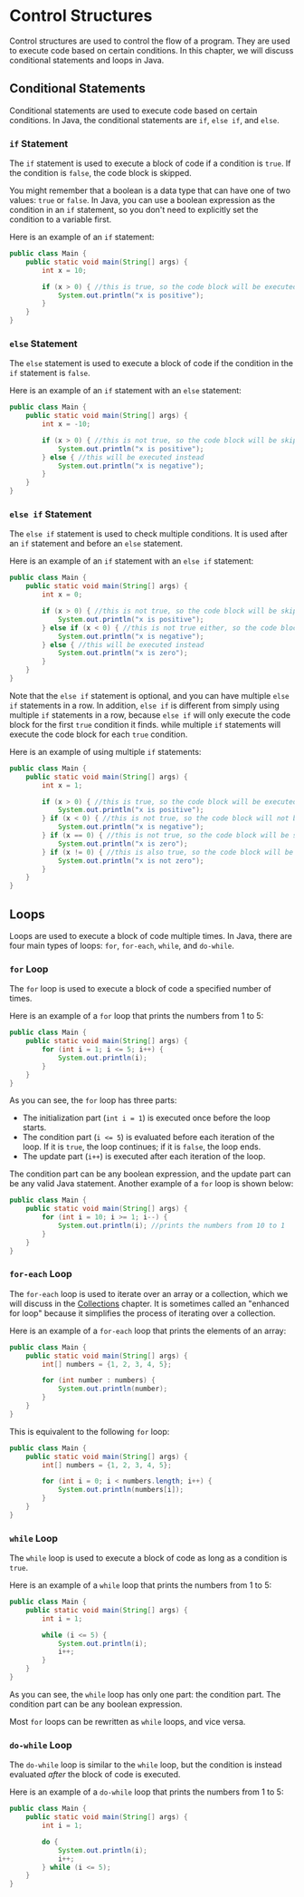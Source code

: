 # Control Structures

Control structures are used to control the flow of a program. 
They are used to execute code based on certain conditions. 
In this chapter, we will discuss conditional statements and loops in Java.

## Conditional Statements

Conditional statements are used to execute code based on certain conditions.
In Java, the conditional statements are `if`, `else if`, and `else`.

### `if` Statement

The `if` statement is used to execute a block of code if a condition is `true`.
If the condition is `false`, the code block is skipped.

You might remember that a boolean is a data type that can have one of two values: `true` or `false`.
In Java, you can use a boolean expression as the condition in an `if` statement,
so you don't need to explicitly set the condition to a variable first.

Here is an example of an `if` statement:

```java
public class Main {
    public static void main(String[] args) {
        int x = 10;

        if (x > 0) { //this is true, so the code block will be executed
            System.out.println("x is positive");
        }
    }
}
```

### `else` Statement

The `else` statement is used to execute a block of code if the condition in the `if` statement is `false`.

Here is an example of an `if` statement with an `else` statement:

```java
public class Main {
    public static void main(String[] args) {
        int x = -10;

        if (x > 0) { //this is not true, so the code block will be skipped
            System.out.println("x is positive");
        } else { //this will be executed instead
            System.out.println("x is negative");
        }
    }
}
```

### `else if` Statement

The `else if` statement is used to check multiple conditions.
It is used after an `if` statement and before an `else` statement.

Here is an example of an `if` statement with an `else if` statement:

```java
public class Main {
    public static void main(String[] args) {
        int x = 0;

        if (x > 0) { //this is not true, so the code block will be skipped
            System.out.println("x is positive");
        } else if (x < 0) { //this is not true either, so the code block will be skipped
            System.out.println("x is negative");
        } else { //this will be executed instead
            System.out.println("x is zero");
        }
    }
}
```

Note that the `else if` statement is optional, and you can have multiple `else if` statements in a row.
In addition, `else if` is different from simply using multiple `if` statements in a row,
because `else if` will only execute the code block for the first `true` condition it finds.
while multiple `if` statements will execute the code block for each `true` condition.

Here is an example of using multiple `if` statements:

```java
public class Main {
    public static void main(String[] args) {
        int x = 1;

        if (x > 0) { //this is true, so the code block will be executed
            System.out.println("x is positive");
        } if (x < 0) { //this is not true, so the code block will not be executed
            System.out.println("x is negative");
        } if (x == 0) { //this is not true, so the code block will be skipped
            System.out.println("x is zero");
        } if (x != 0) { //this is also true, so the code block will be executed; if we used else if, this code block would not be executed, as a previous condition was true
            System.out.println("x is not zero");
        }
    }
}
```

## Loops

Loops are used to execute a block of code multiple times.
In Java, there are four main types of loops: `for`, `for-each`, `while`, and `do-while`.

### `for` Loop

The `for` loop is used to execute a block of code a specified number of times.

Here is an example of a `for` loop that prints the numbers from 1 to 5:

```java
public class Main {
    public static void main(String[] args) {
        for (int i = 1; i <= 5; i++) {
            System.out.println(i);
        }
    }
}
```

As you can see, the `for` loop has three parts:
- The initialization part (`int i = 1`) is executed once before the loop starts.
- The condition part (`i <= 5`) is evaluated before each iteration of the loop. If it is `true`, the loop continues; if it is `false`, the loop ends.
- The update part (`i++`) is executed after each iteration of the loop.

The condition part can be any boolean expression, and the update part can be any valid Java statement.
Another example of a `for` loop is shown below:

```java
public class Main {
    public static void main(String[] args) {
        for (int i = 10; i >= 1; i--) {
            System.out.println(i); //prints the numbers from 10 to 1
        }
    }
}
```

### `for-each` Loop

The `for-each` loop is used to iterate over an array or a collection, which we will discuss in the [Collections](collections.md) chapter.
It is sometimes called an "enhanced for loop" because it simplifies the process of iterating over a collection.

Here is an example of a `for-each` loop that prints the elements of an array:

```java
public class Main {
    public static void main(String[] args) {
        int[] numbers = {1, 2, 3, 4, 5};

        for (int number : numbers) {
            System.out.println(number);
        }
    }
}
```

This is equivalent to the following `for` loop:

```java
public class Main {
    public static void main(String[] args) {
        int[] numbers = {1, 2, 3, 4, 5};

        for (int i = 0; i < numbers.length; i++) {
            System.out.println(numbers[i]);
        }
    }
}
```

### `while` Loop

The `while` loop is used to execute a block of code as long as a condition is `true`.

Here is an example of a `while` loop that prints the numbers from 1 to 5:

```java
public class Main {
    public static void main(String[] args) {
        int i = 1;

        while (i <= 5) {
            System.out.println(i);
            i++;
        }
    }
}
```

As you can see, the `while` loop has only one part: the condition part.
The condition part can be any boolean expression.

Most `for` loops can be rewritten as `while` loops, and vice versa.

### `do-while` Loop

The `do-while` loop is similar to the `while` loop, but the condition is instead evaluated *after* the block of code is executed.

Here is an example of a `do-while` loop that prints the numbers from 1 to 5:

```java
public class Main {
    public static void main(String[] args) {
        int i = 1;

        do {
            System.out.println(i);
            i++;
        } while (i <= 5);
    }
}
```